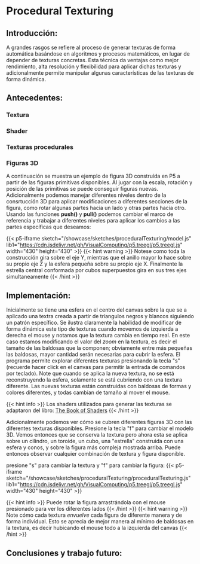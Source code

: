 # Procedural Texturing

## Introducción:
A grandes rasgos se refiere al proceso de generar texturas de forma automática basándose en algoritmos y procesos matemáticos, en lugar de depender de texturas concretas. Esta técnica da ventajas como mejor rendimiento, alta resolución y flexibilidad para aplicar dichas texturas y adicionalmente permite manipular algunas características de las texturas de forma dinámica.
## Antecedentes:
### Textura
### Shader
### Texturas procedurales
### Figuras 3D

A continuación se muestra un ejemplo de figura 3D construída en P5 a partir de las figuras primitivas disponibles. Al jugar con la escala, rotación y posición de las primitivas se puede conseguir figuras nuevas. Adicionalmente podemos manejar diferentes niveles dentro de la consrtucción 3D para aplicar modificaciones a diferentes secciones de la figura, como rotar algunas partes hacia un lado y otras partes hacia otro. Usando las funciones **push()** y  **pull()** podemos cambiar el marco de referencia y trabajar a diferentes niveles para aplicar los cambios a las partes específicas que deseamos:

{{< p5-iframe sketch="/showcase/sketches/proceduralTexturing/model.js" lib1="https://cdn.jsdelivr.net/gh/VisualComputing/p5.treegl/p5.treegl.js" width="430" height="430" >}}
{{< hint warning >}}
Notese como toda la construcción gira sobre el eje Y, mientras que el anillo mayor lo hace sobre su propio eje Z y la esfera pequeña sobre su propio eje X. Finalmente la estrella central conformada por cubos superpuestos gira en sus tres ejes simultaneamente
{{< /hint >}}
## Implementación:

Inicialmente se tiene una esfera en el centro del canvas sobre la que se a aplicado una textra creada a partir de tríangulos negros y blancos siguiendo un patrón específico. Se ilustra claramente la habilidad de modificar de forma dinámica este tipo de texturas cuando movemos de izquierda a derecha el mouse y notamos que la textura cambia en tiempo real. En este caso estamos modificando el valor del *zoom* en la textura, es decir el tamaño de las baldosas que la componen; obviamente entre más pequeñas las baldosas, mayor cantidad serán necesarias para cubrir la esfera. 
El programa permite explorar diferentes texturas presionando la tecla "s" (recuerde hacer click en el canvas para permitir la entrada de comandos por teclado). Note que cuando se aplica la nueva textura, no se está reconstruyendo la esfera, solamente se está cubriendo con una textura diferente. Las nuevas texturas están construidas con baldosas de formas y colores diferentes, y todas cambian de tamaño al mover el mouse.

{{< hint info >}}
Los shaders utilizados para generar las texturas se adaptaron del libro: [The Book of Shaders](https://thebookofshaders.com/09/)
{{< /hint >}}

Adicionalmente podemos ver cómo se cubren diferentes figuras 3D con las diferentes texturas disponibles. Presione la tecla "f" para cambiar el modelo 3D. Vemos entonces que se conserva la textura pero ahora esta se aplica sobre un cilindro, un toroide, un cubo, una "estrella" construida con una esfera y conos, y sobre la figura más compleja mostrada arriba. Puede entonces observar cualquier combinación de textura y figura disponible.

presione "s" para cambiar la textura y "f" para cambiar la figura:
{{< p5-iframe sketch="/showcase/sketches/proceduralTexturing/proceduralTexturing.js" lib1="https://cdn.jsdelivr.net/gh/VisualComputing/p5.treegl/p5.treegl.js" width="430" height="430" >}}

{{< hint info >}}
Puede rotar la figura arrastrándola con el mouse presionado para ver los diferentes lados
{{< /hint >}}
{{< hint warning >}}
Note cómo cada textura *envuelve* cada figura de diferente manera y de forma individual. Esto se aprecia de mejor manera al mínimo de baldosas en la textura, es decir hubicando el mouse todo a la izquierda del canvas
{{< /hint >}}
## Conclusiones y trabajo futuro:
